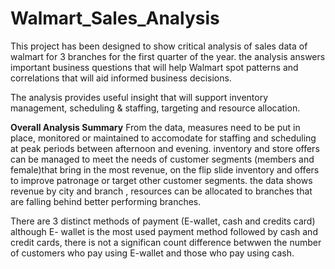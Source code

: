 # Walmart_Sales_Analysis
This project has been designed to show critical analysis of sales data of walmart for 3 branches for the first quarter of the year. the analysis answers important business questions that will help Walmart spot patterns and correlations that will aid informed business decisions.

The analysis provides useful insight that will support inventory management, scheduling & staffing, targeting and resource allocation.

**Overall Analysis Summary**
From the data,  measures need to be put in place, monitored or maintained to accomodate for staffing and scheduling at peak periods between afternoon and evening. inventory and store offers can be managed to meet the needs of customer segments (members and female)that bring in the most revenue, on the flip slide inventory and offers to improve patronage or target other customer segments. the data shows revenue by city and branch , resources can be allocated to branches that are falling behind better performing branches.

There are 3 distinct methods of payment (E-wallet, cash and credits card) although E- wallet is the most used payment method followed by cash and credit cards, there is not a significan count difference betwwen the number of customers who pay using E-wallet and those who pay using cash.
